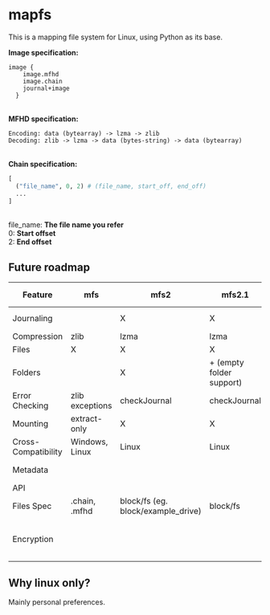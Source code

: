 # mapfs

This is a mapping file system for Linux, using Python as its base.

**Image specification:**
```
image {
    image.mfhd
    image.chain
    journal+image
  }
```
\
**MFHD specification:**
```
Encoding: data (bytearray) -> lzma -> zlib
Decoding: zlib -> lzma -> data (bytes-string) -> data (bytearray)
```
\
**Chain specification:**
```python
[
  ("file_name", 0, 2) # (file_name, start_off, end_off)
  ...
]
```
\
file_name: **The file name you refer**\
0: **Start offset**\
2: **End offset**

## Future roadmap

| Feature             | mfs             | mfs2                               | mfs2.1                   | mfs2.2/mfs2.3         | mfs2.4                   | mfs3 (planned)                    |
|---------------------|-----------------|------------------------------------|--------------------------|-----------------------|--------------------------|-----------------------------------|
| Journaling          |                 | X                                  | X                        | X (compressed)        | X                        | X                                 |
| Compression         | zlib            | lzma                               | lzma                     | lzma+zlib             | lzma+zlib                | lzma2 (?)                         |
| Files               | X               | X                                  | X                        | X                     | X                        | X                                 |
| Folders             |                 | X                                  | + (empty folder support) | +                     | +                        | +                                 |
| Error Checking      | zlib exceptions | checkJournal                       | checkJournal             | checkJournal (v2)     | checkJournal (v2)        | checkJournal (v2)                 |
| Mounting            | extract-only    | X                                  | X                        | X                     | X                        | X                                 |
| Cross-Compatibility | Windows, Linux  | Linux                              | Linux                    | Linux                 | Linux                    | Linux                             |
| Metadata            |                 |                                    |                          |                       | ~ (creation date)            | X                                 |
| API                 |                 |                                    |                          |                       |                          | X                                 |
| Files Spec          | .chain, .mfhd   | block/fs (eg. block/example_drive) | block/fs                 | block/fs              | block/fs                 | block/fs                          |
| Encryption          |                 |                                    |                          | (preliminary for 2.4) | experimental (file only) | mfs3 w/ EFSM (encrypting FS mode) |

## Why linux only?

Mainly personal preferences.